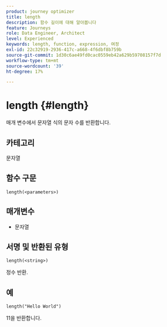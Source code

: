 ```yaml
---
product: journey optimizer
title: length
description: 함수 길이에 대해 알아봅니다
feature: Journeys
role: Data Engineer, Architect
level: Experienced
keywords: length, function, expression, 여정
exl-id: 22c32919-2936-417c-a668-4f6dbf8b759b
source-git-commit: 1d30c6ae49fd0cac0559eb42a629b59708157f7d
workflow-type: tm+mt
source-wordcount: '39'
ht-degree: 17%

---
```


# length {#length}

매개 변수에서 문자열 식의 문자 수를 반환합니다.

## 카테고리

문자열

## 함수 구문

`length(<parameters>)`

## 매개변수

* 문자열

## 서명 및 반환된 유형

`length(<string>)`

정수 반환.

## 예

`length("Hello World")`

11을 반환합니다.
